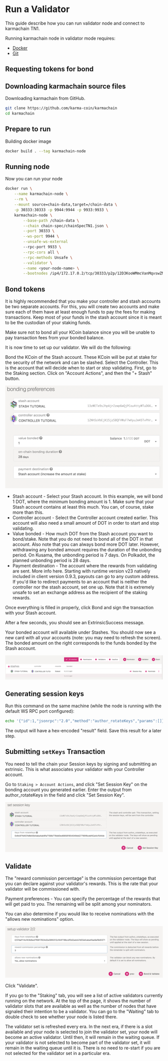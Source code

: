 # Run a Validator

This guide describe how you can run validator node and connect
to karmachain TN1.

Running karmachain node in validator mode requires:
* [Docker](https://docs.docker.com/engine/install/)
* [Git](https://github.com/git-guides/install-git)

## Requesting tokens for bond

[//]: # (TODO) 

## Downloading karmachain source files

Downloading karmachain from GitHub.

```bash
git clone https://github.com/karma-coin/karmachain
cd karmachain
```

## Prepare to run

Building docker image

```bash
docker build . --tag karmachain-node
```

## Running node

Now you can run your node

```bash
docker run \
	--name karmachain-node \
	--rm \
	--mount source=chain-data,target=/chain-data \
	-p 30333:30333 -p 9944:9944 -p 9933:9933 \
	karmachain-node \
		--base-path /chain-data \
		--chain chain-spec/chainSpecTN1.json \
		--port 30333 \
		--ws-port 9944 \
		--unsafe-ws-external
		--rpc-port 9933 \
		--rpc-cors all \
		--rpc-methods Unsafe \
		--validator \
		--name <your-node-name> \
		--bootnodes /ip4/172.17.0.2/tcp/30333/p2p/12D3KooWMmcVanMqvswZM4HMzMvK3X4vuUr4NpogusA6oqGjcYP4
```

## Bond tokens

It is highly recommended that you make your controller and stash accounts be two separate accounts. For this, you will create two accounts and make sure each of them have at least enough funds to pay the fees for making transactions. Keep most of your funds in the stash account since it is meant to be the custodian of your staking funds.

Make sure not to bond all your KCoin balance since you will be unable to pay transaction fees from your bonded balance.

It is now time to set up our validator. We will do the following:

Bond the KCoin of the Stash account. These KCoin will be put at stake for the security of the network and can be slashed.
Select the Controller. This is the account that will decide when to start or stop validating.
First, go to the Staking section. Click on "Account Actions", and then the "+ Stash" button.

![bond](./images/run-a-validator/bond.png)

* Stash account - Select your Stash account. In this example, we will bond 1 DOT, where the minimum bonding amount is 1. Make sure that your Stash account contains at least this much. You can, of course, stake more than this.
* Controller account - Select the Controller account created earlier. This account will also need a small amount of DOT in order to start and stop validating.
* Value bonded - How much DOT from the Stash account you want to bond/stake. Note that you do not need to bond all of the DOT in that account. Also note that you can always bond more DOT later. However, withdrawing any bonded amount requires the duration of the unbonding period. On Kusama, the unbonding period is 7 days. On Polkadot, the planned unbonding period is 28 days.
* Payment destination - The account where the rewards from validating are sent. More info here. Starting with runtime version v23 natively included in client version 0.9.3, payouts can go to any custom address. If you'd like to redirect payments to an account that is neither the controller nor the stash account, set one up. Note that it is extremely unsafe to set an exchange address as the recipient of the staking rewards.

Once everything is filled in properly, click Bond and sign the transaction with your Stash account.

After a few seconds, you should see an ExtrinsicSuccess message.

Your bonded account will available under Stashes. You should now see a new card with all your accounts (note: you may need to refresh the screen). The bonded amount on the right corresponds to the funds bonded by the Stash account.

![bond](./images/run-a-validator/stash.png)

## Generating session keys

Run this command on the same machine (while the node is running with the default WS RPC port configured):

```bash
echo '{"id":1,"jsonrpc":"2.0","method":"author_rotateKeys","params":[]}' | websocat -n1 -B 99999999 ws://127.0.0.1:9944
```

The output will have a hex-encoded "result" field. Save this result for a later step.

## Submitting `setKeys` Transaction

You need to tell the chain your Session keys by signing and submitting an extrinsic. This is what associates your validator with your Controller account.

Go to `Staking > Account Actions`, and click "Set Session Key" on the bonding account you generated earlier. Enter the output from author_rotateKeys in the field and click "Set Session Key".

![setKeys](./images/run-a-validator/set-session-key.png)

## Validate

The "reward commission percentage" is the commission percentage that you can declare against your validator's rewards. This is the rate that your validator will be commissioned with.

Payment preferences - You can specify the percentage of the rewards that will get paid to you. The remaining will be split among your nominators.

You can also determine if you would like to receive nominations with the "allows new nominations" option.

![validate](./images/run-a-validator/validate.png)

Click "Validate".

If you go to the "Staking" tab, you will see a list of active validators currently running on the network. At the top of the page, it shows the number of validator slots that are available as well as the number of nodes that have signaled their intention to be a validator. You can go to the "Waiting" tab to double check to see whether your node is listed there.

The validator set is refreshed every era. In the next era, if there is a slot available and your node is selected to join the validator set, your node will become an active validator. Until then, it will remain in the waiting queue. If your validator is not selected to become part of the validator set, it will remain in the waiting queue until it is. There is no need to re-start if you are not selected for the validator set in a particular era.